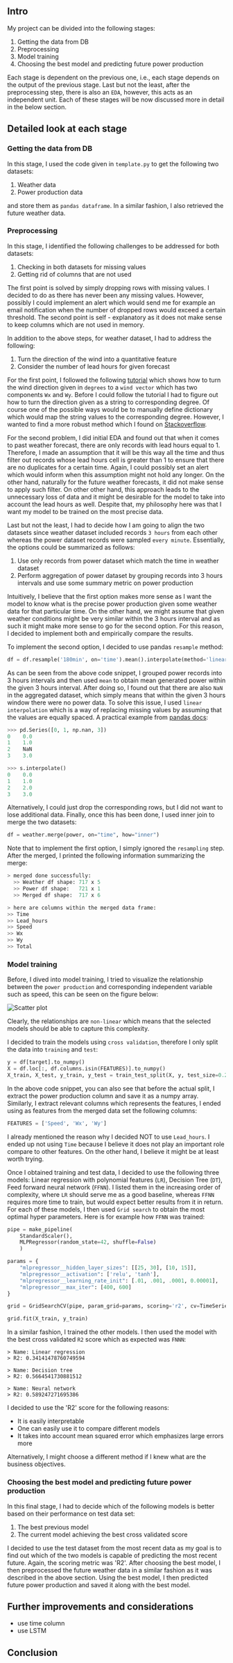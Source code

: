 ## Intro
My project can be divided into the following stages:

1. Getting the data from DB 
2. Preprocessing
3. Model training
4. Choosing the best model and predicting future power production

Each stage is dependent on the previous one, i.e., each stage depends on the
output of the previous stage. Last but not the least, after the preprocessing
step, there is also an `EDA`, however, this acts as an independent unit.
Each of these stages will be now discussed more in detail in the below section.

## Detailed look at each stage

### Getting the data from DB 
In this stage, I used the code given in `template.py` to get the following two
datasets: 

1. Weather data
2. Power production data

and store them as `pandas dataframe`. In a similar fashion, I also retrieved the
future weather data.

### Preprocessing
In this stage, I identified the following challenges to be addressed for both
datasets:

1. Checking in both datasets for missing values
2. Getting rid of columns that are not used

The first point is solved by simply dropping rows with missing values. I decided
to do as there has never been any missing values. However, possibly I could
implement an alert which would send me for example an email notification when
the number of dropped rows would exceed a certain threshold. The second point is
self - explanatory as it does not make sense to keep columns which are not used
in memory.

In addition to the above steps, for weather dataset, I had to address the
following:

1. Turn the direction of the wind into a quantitative feature
2. Consider the number of lead hours for given forecast

For the first point, I followed the following [tutorial](https://www.tensorflow.org/tutorials/structured_data/time_series#wind) which shows how to turn the wind direction given in `degrees` to a `wind vector` which has two components `Wx` and `Wy`. Before I could follow the tutorial I had to figure out how to turn the direction given as a string to corresponding degree. Of course one of the possible ways would be to manually define dictionary which would map the string values to the corresponding degree. However, I wanted to find a more robust method which I found on [Stackoverflow](Https://codegolf.stackexchange.com/questions/54755/convert-a-point-of-the-compass-to-degree).

For the second problem, I did initial EDA and found out that when it comes to
past weather forecast, there are only records with lead hours equal to 1.
Therefore, I made an assumption that it will be this way all the time and thus
filter out records whose lead hours cell is greater than 1 to ensure that there
are no duplicates for a certain time. Again, I could possibly set an alert which would inform when this assumption might not hold any longer. On the other hand, naturally for the future weather forecasts, it did not make sense to apply such filter. On other other hand, this approach leads to the unnecessary loss of data and it might be desirable for the model to take into account the lead hours as well. Despite that, my philosophy here was that I want my model to be trained on the most precise data.

Last but not the least, I had to decide how I am going to align the two datasets
since weather dataset included records `3 hours` from each other whereas the
power dataset records were sampled `every minute`. Essentially, the options
could be summarized as follows:

1. Use only records from power dataset which match the time in weather dataset
2. Perform aggregation of power dataset by grouping records into 3 hours
   intervals and use some summary metric on power production

Intuitively, I believe that the first option makes more sense as I want the
model to know what is the precise power production given some weather data for
that particular time. On the other hand, we might assume that given weather
conditions might be very similar within the 3 hours interval and as such it
might make more sense to go for the second option. For this reason, I decided to
implement both and empirically compare the results.

To implement the second option, I decided to use pandas
`resample` method:

```py
df = df.resample('180min', on='time').mean().interpolate(method='linear')
```

As can be seen from the above code snippet, I grouped power records into 3 hours
intervals and then used `mean` to obtain mean generated power within the given
3 hours interval. After doing so, I found out that there are also `NaN` in the
aggregated dataset, which simply means that within the given 3 hours window
there were no power data. To solve this issue, I used `linear interpolation` which is
a way of replacing missing values by assuming that the values are equally
spaced. A practical example from [pandas docs](https://pandas.pydata.org/docs/reference/api/pandas.DataFrame.interpolate.html):

```py
>>> pd.Series([0, 1, np.nan, 3])
0    0.0
1    1.0
2    NaN
3    3.0

>>> s.interpolate()
0    0.0
1    1.0
2    2.0
3    3.0
```

Alternatively, I could just drop the corresponding rows, but I did not want to
lose additional data. Finally, once this has been done, I used inner join to merge the two datasets:

```py
df = weather.merge(power, on="time", how="inner")
```

Note that to implement the first option, I simply ignored the `resampling` step. After the merged, I printed the following information summarizing the merge:

```py
> merged done successfully:
  >> Weather df shape: 717 x 5
  >> Power df shape:   721 x 1
  >> Merged df shape:  717 x 6

> here are columns within the merged data frame:
>> Time
>> Lead_hours
>> Speed
>> Wx
>> Wy
>> Total
```

### Model training
Before, I dived into model training, I tried to visualize the relationship
between the `power production` and corresponding independent variable such as
speed, this can be seen on the figure below:

![Scatter plot](src/figures/examples/figure1.jpg)

Clearly, the relationships are `non-linear` which means that the selected models
should be able to capture this complexity.

I decided to train the models using `cross validation`, therefore I only split the
data into `training` and `test`:

```py
y = df[target].to_numpy()
X = df.loc[:, df.columns.isin(FEATURES)].to_numpy()
X_train, X_test, y_train, y_test = train_test_split(X, y, test_size=0.2, shuffle=False)
```

In the above code snippet, you can also see that before the actual split,
I extract the power production column and save it as a numpy array. Similarly,
I extract relevant columns which represents the features, I ended using as
features from the merged data set the following columns:

```py
FEATURES = ['Speed', 'Wx', 'Wy']
```

I already mentioned the reason why I decided NOT to use `Lead_hours`. I ended
up not using `Time` because I believe it does not play an important role compare
to other features. On the other hand, I believe it might be at least worth trying.

Once I obtained training and test data, I decided to use the following three
models: Linear regression with polynomial features (`LR`), Decision Tree (`DT`), Feed forward neural network  (`FFNN`). I listed them in the increasing order of complexity, where `LR` should serve me as a good baseline, whereas `FFNN` requires more time to train, but would expect better results from it in return. For each of these models, I then used `Grid search` to obtain the most optimal hyper parameters. Here is for example how `FFNN` was trained:

```py
pipe = make_pipeline(
    StandardScaler(),
    MLPRegressor(random_state=42, shuffle=False)
    )

params = {
    "mlpregressor__hidden_layer_sizes": [[25, 30], [10, 15]],
    "mlpregressor__activation": ['relu', 'tanh'],
    "mlpregressor__learning_rate_init": [.01, .001, .0001, 0.00001],
    "mlpregressor__max_iter": [400, 600]
}

grid = GridSearchCV(pipe, param_grid=params, scoring='r2', cv=TimeSeriesSplit(5), verbose=-1)

grid.fit(X_train, y_train)
```

In a similar fashion, I trained the other models. I then used the model with the best cross validated `R2` score which as expected was `FNNN`:

```
> Name: Linear regression
> R2: 0.34141478760749594

> Name: Decision tree
> R2: 0.5664541730881512

> Name: Neural network
> R2: 0.589247271695386
```

I decided to use the 'R2' score for the following reasons:

- It is easily interpretable
- One can easily use it to compare different models
- It takes into account mean squared error which emphasizes large errors more

Alternatively, I might choose a different method if I knew what are the
business objectives.

### Choosing the best model and predicting future power production
In this final stage, I had to decide which of the following models is better
based on their performance on test data set:

1. The best previous model
2. The current model achieving the best cross validated score

I decided to use the test dataset from the most recent data as my goal is to
find out which of the two models is capable of predicting the most recent
future. Again, the scoring metric was 'R2'. After choosing the best model,
I then preprocessed the future weather data in a similar fashion as it was described in the above section. Using the best model, I then predicted future power production and saved it along with the best model.


## Further improvements and considerations

- use time column
- use LSTM

## Conclusion

